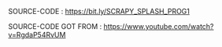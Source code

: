 
  SOURCE-CODE :  https://bit.ly/SCRAPY_SPLASH_PROG1
  
  SOURCE-CODE GOT FROM :  https://www.youtube.com/watch?v=RgdaP54RvUM
  
